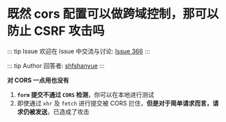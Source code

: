 # 既然 cors 配置可以做跨域控制，那可以防止 CSRF 攻击吗 



::: tip Issue 
 欢迎在 Issue 中交流与讨论: [Issue 366](https://github.com/shfshanyue/Daily-Question/issues/366) 
:::

::: tip Author 
回答者: [shfshanyue](https://github.com/shfshanyue) 
:::

**对 CORS 一点用也没有**

1. **`form` 提交不通过 `CORS` 检测**，你可以在本地进行测试
1.  即使通过 `xhr` 及 `fetch` 进行提交被 CORS 拦住，**但是对于简单请求而言，请求仍被发送**，已造成了攻击
